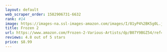 ```yaml
---
layout: default 
﻿web_scraper_order: 1582906731-6632
rank: #14
image: https://images-na.ssl-images-amazon.com/images/I/81yP4%2BK5g0L.jpg
title: Frozen 2
url: https://www.amazon.com/Frozen-2-Various-Artists/dp/B07Y9BGZ54/ref=zg_mw_music_14?_encoding=UTF8&psc=1&refRID=W62ZJ4MEWNEZHB0GJJHX
reviews: 4.8 out of 5 stars
price: $8.99 
---
```

